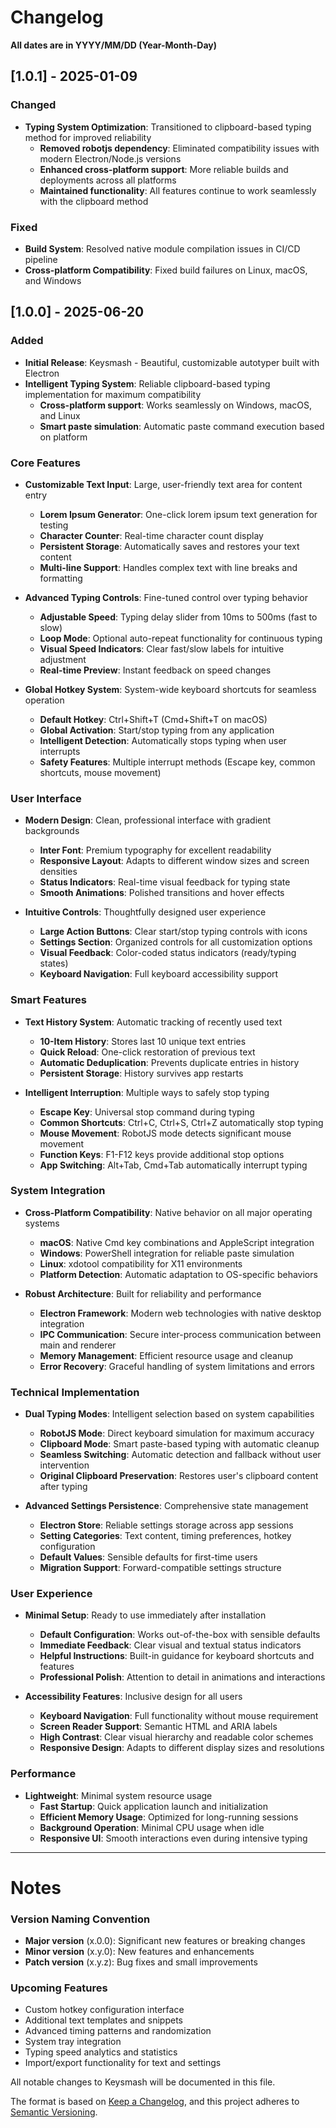 # Changelog
**All dates are in YYYY/MM/DD (Year-Month-Day)**

## [1.0.1] - 2025-01-09

### Changed
- **Typing System Optimization**: Transitioned to clipboard-based typing method for improved reliability
  - **Removed robotjs dependency**: Eliminated compatibility issues with modern Electron/Node.js versions
  - **Enhanced cross-platform support**: More reliable builds and deployments across all platforms
  - **Maintained functionality**: All features continue to work seamlessly with the clipboard method

### Fixed
- **Build System**: Resolved native module compilation issues in CI/CD pipeline
- **Cross-platform Compatibility**: Fixed build failures on Linux, macOS, and Windows

## [1.0.0] - 2025-06-20

### Added
- **Initial Release**: Keysmash - Beautiful, customizable autotyper built with Electron
- **Intelligent Typing System**: Reliable clipboard-based typing implementation for maximum compatibility
  - **Cross-platform support**: Works seamlessly on Windows, macOS, and Linux
  - **Smart paste simulation**: Automatic paste command execution based on platform

### Core Features
- **Customizable Text Input**: Large, user-friendly text area for content entry
  - **Lorem Ipsum Generator**: One-click lorem ipsum text generation for testing
  - **Character Counter**: Real-time character count display
  - **Persistent Storage**: Automatically saves and restores your text content
  - **Multi-line Support**: Handles complex text with line breaks and formatting

- **Advanced Typing Controls**: Fine-tuned control over typing behavior
  - **Adjustable Speed**: Typing delay slider from 10ms to 500ms (fast to slow)
  - **Loop Mode**: Optional auto-repeat functionality for continuous typing
  - **Visual Speed Indicators**: Clear fast/slow labels for intuitive adjustment
  - **Real-time Preview**: Instant feedback on speed changes

- **Global Hotkey System**: System-wide keyboard shortcuts for seamless operation
  - **Default Hotkey**: Ctrl+Shift+T (Cmd+Shift+T on macOS)
  - **Global Activation**: Start/stop typing from any application
  - **Intelligent Detection**: Automatically stops typing when user interrupts
  - **Safety Features**: Multiple interrupt methods (Escape key, common shortcuts, mouse movement)

### User Interface
- **Modern Design**: Clean, professional interface with gradient backgrounds
  - **Inter Font**: Premium typography for excellent readability
  - **Responsive Layout**: Adapts to different window sizes and screen densities
  - **Status Indicators**: Real-time visual feedback for typing state
  - **Smooth Animations**: Polished transitions and hover effects

- **Intuitive Controls**: Thoughtfully designed user experience
  - **Large Action Buttons**: Clear start/stop typing controls with icons
  - **Settings Section**: Organized controls for all customization options
  - **Visual Feedback**: Color-coded status indicators (ready/typing states)
  - **Keyboard Navigation**: Full keyboard accessibility support

### Smart Features
- **Text History System**: Automatic tracking of recently used text
  - **10-Item History**: Stores last 10 unique text entries
  - **Quick Reload**: One-click restoration of previous text
  - **Automatic Deduplication**: Prevents duplicate entries in history
  - **Persistent Storage**: History survives app restarts

- **Intelligent Interruption**: Multiple ways to safely stop typing
  - **Escape Key**: Universal stop command during typing
  - **Common Shortcuts**: Ctrl+C, Ctrl+S, Ctrl+Z automatically stop typing
  - **Mouse Movement**: RobotJS mode detects significant mouse movement
  - **Function Keys**: F1-F12 keys provide additional stop options
  - **App Switching**: Alt+Tab, Cmd+Tab automatically interrupt typing

### System Integration
- **Cross-Platform Compatibility**: Native behavior on all major operating systems
  - **macOS**: Native Cmd key combinations and AppleScript integration
  - **Windows**: PowerShell integration for reliable paste simulation
  - **Linux**: xdotool compatibility for X11 environments
  - **Platform Detection**: Automatic adaptation to OS-specific behaviors

- **Robust Architecture**: Built for reliability and performance
  - **Electron Framework**: Modern web technologies with native desktop integration
  - **IPC Communication**: Secure inter-process communication between main and renderer
  - **Memory Management**: Efficient resource usage and cleanup
  - **Error Recovery**: Graceful handling of system limitations and errors

### Technical Implementation
- **Dual Typing Modes**: Intelligent selection based on system capabilities
  - **RobotJS Mode**: Direct keyboard simulation for maximum accuracy
  - **Clipboard Mode**: Smart paste-based typing with automatic cleanup
  - **Seamless Switching**: Automatic detection and fallback without user intervention
  - **Original Clipboard Preservation**: Restores user's clipboard content after typing

- **Advanced Settings Persistence**: Comprehensive state management
  - **Electron Store**: Reliable settings storage across app sessions
  - **Setting Categories**: Text content, timing preferences, hotkey configuration
  - **Default Values**: Sensible defaults for first-time users
  - **Migration Support**: Forward-compatible settings structure

### User Experience
- **Minimal Setup**: Ready to use immediately after installation
  - **Default Configuration**: Works out-of-the-box with sensible defaults
  - **Immediate Feedback**: Clear visual and textual status indicators
  - **Helpful Instructions**: Built-in guidance for keyboard shortcuts and features
  - **Professional Polish**: Attention to detail in animations and interactions

- **Accessibility Features**: Inclusive design for all users
  - **Keyboard Navigation**: Full functionality without mouse requirement
  - **Screen Reader Support**: Semantic HTML and ARIA labels
  - **High Contrast**: Clear visual hierarchy and readable color schemes
  - **Responsive Design**: Adapts to different display sizes and resolutions

### Performance
- **Lightweight**: Minimal system resource usage
  - **Fast Startup**: Quick application launch and initialization
  - **Efficient Memory Usage**: Optimized for long-running sessions
  - **Background Operation**: Minimal CPU usage when idle
  - **Responsive UI**: Smooth interactions even during intensive typing

---

# Notes

### Version Naming Convention
- **Major version** (x.0.0): Significant new features or breaking changes
- **Minor version** (x.y.0): New features and enhancements
- **Patch version** (x.y.z): Bug fixes and small improvements

### Upcoming Features
- Custom hotkey configuration interface
- Additional text templates and snippets
- Advanced timing patterns and randomization
- System tray integration
- Typing speed analytics and statistics
- Import/export functionality for text and settings

All notable changes to Keysmash will be documented in this file.

The format is based on [Keep a Changelog](https://keepachangelog.com/en/1.0.0/),
and this project adheres to [Semantic Versioning](https://semver.org/spec/v2.0.0.html).
